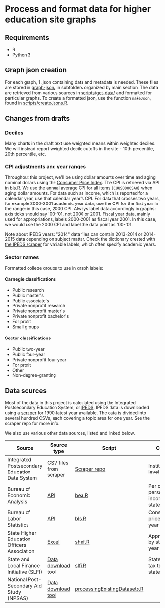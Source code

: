 # Process and format data for higher education site graphs

## Requirements
* R
* Python 3

## Graph json creation
For each graph, 1 .json containing data and metadata is needed. These files are stored in [graph-json/](graph-json/) in subfolders organized by main section. The data are retrieved from various sources in [scripts/get-data/](scripts/get-data/) and formatted for particular graphs. To create a formatted json, use the function `makeJson`, found in [scripts/createJsons.R](scripts/createJsons.R).

## Changes from drafts

### Deciles
Many charts in the draft text use weighted means within weighted deciles. We will instead report weighted decile cutoffs in the site - 10th percentile, 20th percentile, etc.

### CPI adjustments and year ranges
Throughout this project, we'll be using dollar amounts over time and aging nominal dollars using the [Consumer Price Index](www.bls.gov/cpi/). The CPI is retrieved via API in [bls.R](scripts/get-data/bls.R). We use the annual average CPI for all items `(CUUS0000SA0)` when aging dollar amounts.
For data such as income, which is reported for a calendar year, use that calendar year's CPI. For data that crosses two years, for example 2000-2001 academic year data, use the CPI for the first year in the range: in this case, 2000 CPI. Always label data accordingly in graphs: axis ticks should say '00-'01, not 2000 or 2001. Fiscal year data, mainly used for appropriations, labels 2000-2001 as fiscal year 2001. In this case, we would use the 2000 CPI and label the data point as '00-'01.

Note about IPEDS years: "2014" data files can contain 2013-2014 or 2014-2015 data depending on subject matter. Check the dictionary created with [the IPEDS scraper](https://github.com/UrbanInstitute/ipeds-scraper) for variable labels, which often specify academic years.

### Sector names
Formatted college groups to use in graph labels:
#### Carnegie classifications
* Public research
* Public master's
* Public associate's
* Private nonprofit research
* Private nonprofit master's
* Private nonprofit bachelor's
* For profit
* Small groups

#### Sector classifications
* Public two-year
* Public four-year
* Private nonprofit four-year
* For profit
* Other
* Non-degree-granting

## Data sources
Most of the data in this project is calculated using the Integrated Postsecondary Education System, or [IPEDS](http://nces.ed.gov/ipeds/datacenter/DataFiles.aspx). IPEDS data is downloaded using a  [scraper](https://github.com/UrbanInstitute/ipeds-scraper) for 1990-latest year available. The data is divided into several hundred CSVs, each covering a topic area for one year. See the scraper repo for more info.

We also use various other data sources, listed and linked below.

| Source 		| Source type | Script | Content | Sections |
| -------------| -------------  | ------------- | ------------- | ------------- |
| Integrated Postsecondary Education Data System 		| CSV files from scraper | [Scraper repo](https://github.com/UrbanInstitute/ipeds-scraper)  | Institution-level data | Various |
| Bureau of Economic Analysis  | [API](http://www.bea.gov/API/signup/index.cfm) | [bea.R](scripts/get-data/bea.R)  | Per capita personal income, by state and year |  |
| Bureau of Labor Statistics | [API](http://www.bls.gov/developers/) | [bls.R](scripts/get-data/bls.R) | Consumer price index by year | Various |
| State Higher Education Officers Association | [Excel](http://www.sheeo.org/sites/default/files/Unadjusted_Nominal_Data_FY15.xlsx) | [shef.R](scripts/get-data/shef.R) | Appropriations by state and year | Appropriations |
| State and Local Finance Initiative (SLFI) | [Data download tool](http://slfdqs.taxpolicycenter.org/) | [slfi.R](scripts/get-data/slfi.R) | State and local tax totals, by state and year | Appropriations |
| National Post-Secondary Aid Study (NPSAS) | [Data download tool](https://nces.ed.gov/datalab/) | [processingExistingDatasets.R](scripts/processingExistingDatasets.R) | | Various |
